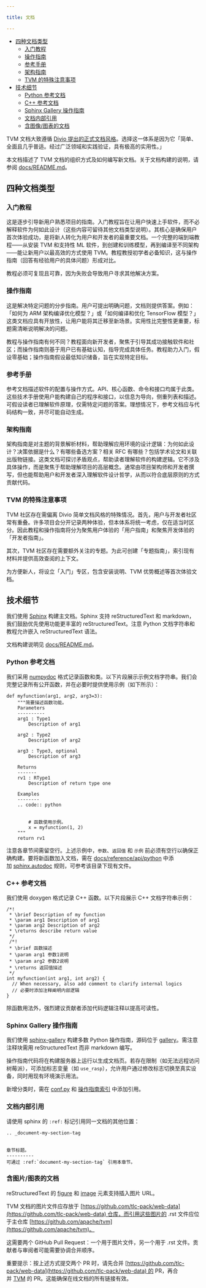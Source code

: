 ```yaml
---

title: 文档

---
```


* [四种文档类型](https://tvm.hyper.ai/docs/about/contribute/documentation#%E5%9B%9B%E7%A7%8D%E6%96%87%E6%A1%A3%E7%B1%BB%E5%9E%8B)
   * [入门教程](https://tvm.hyper.ai/docs/about/contribute/documentation#%E5%85%A5%E9%97%A8%E6%95%99%E7%A8%8B)
   * [操作指南](https://tvm.hyper.ai/docs/about/contribute/documentation#%E6%93%8D%E4%BD%9C%E6%8C%87%E5%8D%97)
   * [参考手册](https://tvm.hyper.ai/docs/about/contribute/documentation#%E5%8F%82%E8%80%83%E6%89%8B%E5%86%8C)
   * [架构指南](https://tvm.hyper.ai/docs/about/contribute/documentation#%E6%9E%B6%E6%9E%84%E6%8C%87%E5%8D%97)
   * [TVM 的特殊注意事项](https://tvm.hyper.ai/docs/about/contribute/documentation#tvm-%E7%9A%84%E7%89%B9%E6%AE%8A%E6%B3%A8%E6%84%8F%E4%BA%8B%E9%A1%B9)
* [技术细节](https://tvm.hyper.ai/docs/about/contribute/documentation#%E6%8A%80%E6%9C%AF%E7%BB%86%E8%8A%82)
   * [Python 参考文档](https://tvm.hyper.ai/docs/about/contribute/documentation#python-%E5%8F%82%E8%80%83%E6%96%87%E6%A1%A3)
   * [C++ 参考文档](https://tvm.hyper.ai/docs/about/contribute/documentation#c-%E5%8F%82%E8%80%83%E6%96%87%E6%A1%A3)
   * [Sphinx Gallery 操作指南](https://tvm.hyper.ai/docs/about/contribute/documentation#sphinx-gallery-%E6%93%8D%E4%BD%9C%E6%8C%87%E5%8D%97)
   * [文档内部引用](https://tvm.hyper.ai/docs/about/contribute/documentation#%E6%96%87%E6%A1%A3%E5%86%85%E9%83%A8%E5%BC%95%E7%94%A8)
   * [含图像/图表的文档](https://tvm.hyper.ai/docs/about/contribute/documentation#%E5%90%AB%E5%9B%BE%E7%89%87%E5%9B%BE%E8%A1%A8%E7%9A%84%E6%96%87%E6%A1%A3)


TVM 文档大致遵循 [Divio 提出的正式文档风格](https://documentation.divio.com/)。选择这一体系是因为它「简单、全面且几乎普适。经过广泛领域和实践验证，具有极高的实用性。」


本文档描述了 TVM 文档的组织方式及如何编写新文档。关于文档构建的说明，请参阅 [docs/README.md](https://github.com/apache/tvm/tree/main/docs#build-locally)。



## 四种文档类型

### 入门教程


这是逐步引导新用户熟悉项目的指南。入门教程旨在让用户快速上手软件，而不必解释软件为何如此设计（这些内容可留待其他文档类型说明）。其核心是确保用户首次体验成功，是将新人转化为用户和开发者的最重要文档。一个完整的端到端教程——从安装 TVM 和支持性 ML 软件，到创建和训练模型，再到编译至不同架构——能让新用户以最高效的方式使用 TVM。教程教授初学者必备知识，这与操作指南（回答有经验用户的具体问题）形成对比。


教程必须可复现且可靠，因为失败会导致用户寻求其他解决方案。


### 操作指南

这是解决特定问题的分步指南。用户可提出明确问题，文档则提供答案。例如：「如何为 ARM 架构编译优化模型？」或「如何编译和优化 TensorFlow 模型？」这类文档应具有开放性，让用户能将其迁移至新场景。实用性比完整性更重要，标题需清晰说明解决的问题。


教程与操作指南有何不同？教程面向新开发者，聚焦于引导其成功接触软件和社区；而操作指南则基于用户已有基础认知，指导完成具体任务。教程助力入门，假设零基础；操作指南假设最低知识储备，旨在实现特定目标。


### 参考手册

参考文档描述软件的配置与操作方式。API、核心函数、命令和接口均属于此类。这些技术手册使用户能构建自己的程序和接口，以信息为导向，侧重列表和描述。可假设读者已理解软件原理，仅需特定问题的答案。理想情况下，参考文档应与代码结构一致，并尽可能自动生成。


### 架构指南

架构指南是对主题的背景解析材料，帮助理解应用环境的设计逻辑：为何如此设计？决策依据是什么？有哪些备选方案？相关 RFC 有哪些？包括学术论文和关联出版物链接。这类文档可探讨矛盾观点，帮助读者理解软件的构建逻辑。它不涉及具体操作，而是聚焦于帮助理解项目的高层概念。通常由项目架构师和开发者撰写，但也能帮助用户和开发者深入理解软件设计哲学，从而以符合底层原则的方式贡献代码。


### TVM 的特殊注意事项

TVM 社区存在需偏离 Divio 简单文档风格的特殊情况。首先，用户与开发者社区常有重叠。许多项目会分开记录两种体验，但本体系将统一考虑，仅在适当时区分。因此教程和操作指南将分为聚焦用户体验的「用户指南」和聚焦开发体验的「开发者指南」。


其次，TVM 社区存在需要额外关注的专题。为此可创建「专题指南」，索引现有材料并提供高效查阅的上下文。


为方便新人，将设立「入门」专区，包含安装说明、TVM 优势概述等首次体验文档。


## 技术细节

我们使用 [Sphinx](http://sphinx-doc.org/) 构建主文档。Sphinx 支持 reStructuredText 和 markdown，我们鼓励优先使用功能更丰富的 reStructuredText。注意 Python 文档字符串和教程允许嵌入 reStructuredText 语法。

文档构建说明见 [docs/README.md](https://github.com/apache/tvm/tree/main/docs#build-locally)。

### Python 参考文档

我们采用 [numpydoc](https://numpydoc.readthedocs.io/en/latest/) 格式记录函数和类。以下片段展示示例文档字符串。我们会完整记录所有公开函数，并在必要时提供使用示例（如下所示）：

```plain
def myfunction(arg1, arg2, arg3=3):
    """简要描述函数功能。
    Parameters
    ----------
    arg1 : Type1
        Description of arg1

    arg2 : Type2
        Description of arg2

    arg3 : Type3, optional
        Description of arg3

    Returns
    -------
    rv1 : RType1
        Description of return type one

    Examples
    --------
    .. code:: python

        
        # 函数使用示例。
        x = myfunction(1, 2)
    """
    return rv1
```


注意各章节间需留空行。上述示例中，`参数`、`返回值` 和 `示例` 前必须有空行以确保正确构建。要将新函数加入文档，需在 [docs/reference/api/python](https://github.com/apache/tvm/tree/main/docs/reference/api/python) 中添加 [sphinx.autodoc](http://www.sphinx-doc.org/en/master/ext/autodoc.html) 规则，可参考该目录下现有文件。


### C++ 参考文档

我们使用 doxygen 格式记录 C++ 函数。以下片段展示 C++ 文档字符串示例：

```plain
/*!
 * \brief Description of my function
 * \param arg1 Description of arg1
 * \param arg2 Description of arg2
 * \returns describe return value
 */
 /*!  
 * \brief 函数描述  
 * \param arg1 参数1说明  
 * \param arg2 参数2说明  
 * \returns 返回值描述  
 */  
int myfunction(int arg1, int arg2) {
  // When necessary, also add comment to clarify internal logics
  // 必要时添加注释阐明内部逻辑  
}
```


除函数用法外，强烈建议贡献者添加代码逻辑注释以提高可读性。

### 

### Sphinx Gallery 操作指南

我们使用 [sphinx-gallery](https://sphinx-gallery.github.io/) 构建多数 Python 操作指南，源码位于 [gallery](https://github.com/apache/tvm/tree/main/gallery)。需注意注释块需用 reStructuredText 而非 markdown 编写。


操作指南代码将在构建服务器上运行以生成文档页。若存在限制（如无法远程访问树莓派），可添加标志变量（如 `use_rasp`），允许用户通过修改标志切换至真实设备，同时用现有环境演示用法。

新增分类时，需在 [conf.py](https://github.com/apache/tvm/tree/main/docs/conf.py) 和 [操作指南索引](https://github.com/apache/tvm/tree/main/docs/how-to/index.rst) 中添加引用。

### 文档内部引用

请使用 sphinx 的 `:ref:` 标记引用同一文档的其他位置：

```plain
.. _document-my-section-tag


章节标题。
----------
可通过 :ref:`document-my-section-tag` 引用本章节。  

```


### 含图片/图表的文档

reStructuredText 的 [figure](https://docutils.sourceforge.io/docs/ref/rst/directives.html#figure) 和 [image](https://docutils.sourceforge.io/docs/ref/rst/directives.html#image) 元素支持插入图片 URL。


TVM 文档的图片文件应存放于 [https://github.com/tlc-pack/web-data](https://github.com/tlc-pack/web-data) 仓库，而引用这些图片的 .rst 文件应位于主仓库 [https://github.com/apache/tvm](https://github.com/apache/tvm)。


这需要两个 GitHub Pull Request：一个用于图片文件，另一个用于 .rst 文件。贡献者与审阅者可能需要协调合并顺序。


重要提示：按上述方式提交两个 PR 时，请先合并 [https://github.com/tlc-pack/web-data](https://github.com/tlc-pack/web-data) 的 PR，再合并 [TVM](https://github.com/apache/tvm) 的 PR。这能确保在线文档的所有链接有效。



